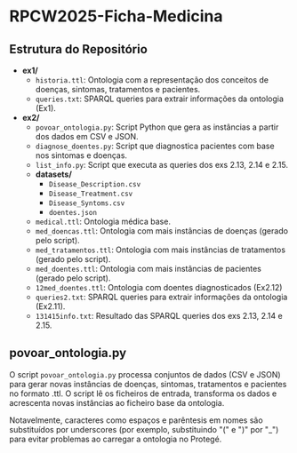 # RPCW2025-Ficha-Medicina

## Estrutura do Repositório

- **ex1/**
  - `historia.ttl`: Ontologia com a representação dos conceitos de doenças, sintomas, tratamentos e pacientes.
  - `queries.txt`: SPARQL queries para extrair informações da ontologia (Ex1).
- **ex2/**
  - `povoar_ontologia.py`: Script Python que gera as instâncias a partir dos dados em CSV e JSON.
  - `diagnose_doentes.py`: Script que diagnostica pacientes com base nos sintomas e doenças.
  - `list_info.py`: Script que executa as queries dos exs 2.13, 2.14 e 2.15.
  - **datasets/**
    - `Disease_Description.csv`
    - `Disease_Treatment.csv`
    - `Disease_Syntoms.csv`
    - `doentes.json`
  - `medical.ttl`: Ontologia médica base.
  - `med_doencas.ttl`: Ontologia com mais instâncias de doenças (gerado pelo script).
  - `med_tratamentos.ttl`: Ontologia com mais instâncias de tratamentos (gerado pelo script).
  - `med_doentes.ttl`: Ontologia com mais instâncias de pacientes (gerado pelo script).
  - `12med_doentes.ttl`: Ontologia com doentes diagnosticados (Ex2.12)
  - `queries2.txt`: SPARQL queries para extrair informações da ontologia (Ex2.11).
  - `131415info.txt`: Resultado das SPARQL queries dos exs 2.13, 2.14 e 2.15.

## povoar_ontologia.py

O script `povoar_ontologia.py` processa conjuntos de dados (CSV e JSON) para gerar novas instâncias de doenças, sintomas, tratamentos e pacientes no formato .ttl. O script lê os ficheiros de entrada, transforma os dados e acrescenta novas instâncias ao ficheiro base da ontologia.

Notavelmente, caracteres como espaços e parêntesis em nomes são substituídos por underscores (por exemplo, substituindo "(" e ")" por "_") para evitar problemas ao carregar a ontologia no Protegé.